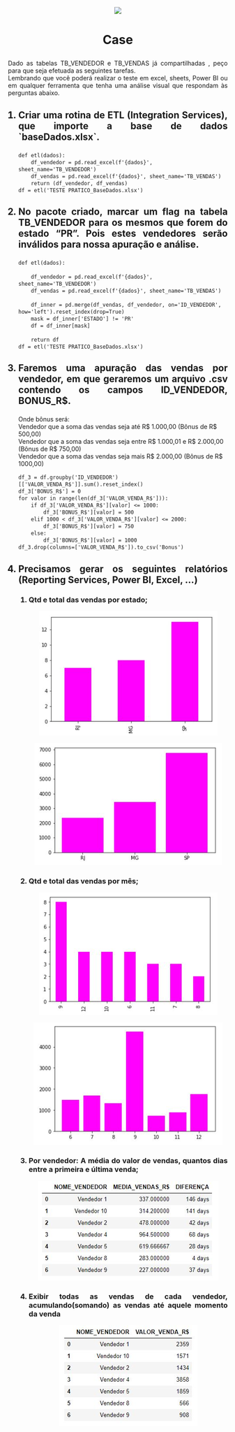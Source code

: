 <p align="center"><img src="https://media-exp1.licdn.com/dms/image/C4D0BAQGb8_oLQ1MyUA/company-logo_200_200/0?e=2159024400&v=beta&t=9B6o6krvcHzXfbzlOijhg2syo_kyGzBMlRmRH8UKBBY"></p>

<h1><b><p align="center">Case</p></b></h1>
<p align="justify">Dado as tabelas TB_VENDEDOR e TB_VENDAS já compartilhadas , peço para que seja efetuada as seguintes tarefas.</br>
Lembrando que você poderá realizar o teste em excel, sheets, Power BI ou em qualquer ferramenta que tenha uma análise visual que respondam às perguntas abaixo.</p>

<ol>
<h2><li><b><p align="justify">Criar uma rotina de ETL (Integration Services), que importe a base de dados `baseDados.xlsx`.</p></b></li></h2>

```
def etl(dados):   
    df_vendedor = pd.read_excel(f'{dados}', sheet_name='TB_VENDEDOR')
    df_vendas = pd.read_excel(f'{dados}', sheet_name='TB_VENDAS')
    return (df_vendedor, df_vendas)
df = etl('TESTE PRATICO_BaseDados.xlsx')
```

<h2><li><b><p align="justify">No pacote criado, marcar um flag na tabela TB_VENDEDOR para os mesmos que forem do estado “PR”. Pois estes vendedores serão inválidos para nossa apuração e análise.</p></b></li></h2>

```
def etl(dados):
    
    df_vendedor = pd.read_excel(f'{dados}', sheet_name='TB_VENDEDOR')
    df_vendas = pd.read_excel(f'{dados}', sheet_name='TB_VENDAS')
    
    df_inner = pd.merge(df_vendas, df_vendedor, on='ID_VENDEDOR', how='left').reset_index(drop=True)
    mask = df_inner['ESTADO'] != 'PR'
    df = df_inner[mask]
    
    return df
df = etl('TESTE PRATICO_BaseDados.xlsx')
```

<h2><li><b><p align="justify">Faremos uma apuração das vendas por vendedor, em que geraremos um arquivo .csv contendo os campos ID_VENDEDOR, BONUS_R$.</p></b></li></h2>
Onde bônus será:</br>
Vendedor que a soma das vendas seja até R$ 1.000,00 (Bônus de R$ 500,00)</br>
Vendedor que a soma das vendas seja entre R$ 1.000,01 e R$ 2.000,00 (Bônus de R$ 750,00)</br>
Vendedor que a soma das vendas seja mais R$ 2.000,00 (Bônus de R$ 1000,00)</br>

```
df_3 = df.groupby('ID_VENDEDOR')[['VALOR_VENDA_R$']].sum().reset_index()
df_3['BONUS_R$'] = 0
for valor in range(len(df_3['VALOR_VENDA_R$'])):
    if df_3['VALOR_VENDA_R$'][valor] <= 1000:
        df_3['BONUS_R$'][valor] = 500
    elif 1000 < df_3['VALOR_VENDA_R$'][valor] <= 2000:
        df_3['BONUS_R$'][valor] = 750
    else:
        df_3['BONUS_R$'][valor] = 1000
df_3.drop(columns=['VALOR_VENDA_R$']).to_csv('Bonus')
```

<h2><li><b><p align="justify">Precisamos gerar os seguintes relatórios (Reporting Services, Power BI, Excel, ...)</p></b></li></h2>
<ol>
<h3><li><b><p align="justify">Qtd e total das vendas por estado;</p></b></li></h3>
<p align="center"><img src="Fotos/Capturar.JPG"></p>
<p align="center"><img src="Fotos/Capturar1.JPG"></p>

<h3><li><b><p align="justify">Qtd e total das vendas por mês;</p></b></li></h3>
<p align="center"><img src="Fotos/Capturar2.JPG"></p>
<p align="center"><img src="Fotos/Capturar3.JPG"></p>


<h3><li><b><p align="justify">Por vendedor: A média do valor de vendas, quantos dias entre a primeira e última venda;</p></b></li></h3>
<p align="center"><img src="Fotos/Capturar4.JPG"></p>

<h3><li><b><p align="justify">Exibir todas as vendas de cada vendedor, acumulando(somando) as vendas até aquele momento da venda</p></b></li></h3>
<p align="center"><img src="Fotos/Capturar5.JPG"></p>
</ol>
</ol>
